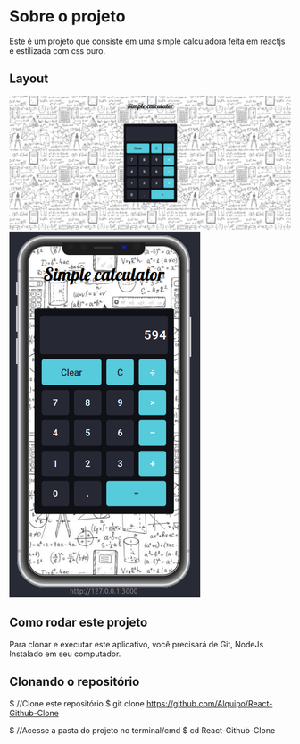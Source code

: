 # Sobre o projeto

Este é um projeto que consiste em uma simple calculadora feita em reactjs e estilizada com css puro.

## Layout

![Web](./src/img/web.png)
![Mobile](./src/img/mobile.png)

## Como rodar este projeto

Para clonar e executar este aplicativo, você precisará de Git, NodeJs Instalado em seu computador.

## Clonando o repositório

$ //Clone este repositório
$ git clone https://github.com/Alquipo/React-Github-Clone

$ //Acesse a pasta do projeto no terminal/cmd
$ cd React-Github-Clone

